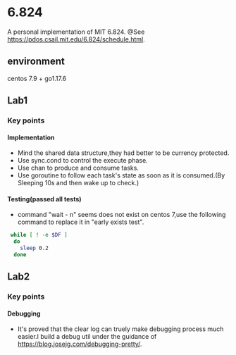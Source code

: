 # 6.824
A personal implementation of MIT 6.824.
@See https://pdos.csail.mit.edu/6.824/schedule.html.

## environment
centos 7.9 + go1.17.6

## Lab1
### Key points
#### Implementation
-  Mind the shared data structure,they had better to be currency protected.
-  Use sync.cond to control the execute phase.
-  Use chan to produce and consume tasks.
-  Use goroutine to follow each task's state as soon as it is consumed.(By Sleeping 10s and then wake up to check.)

#### Testing(passed all tests)
- command "wait - n" seems does not exist on centos 7,use the following command to replace it in "early exists test".
```bash
 while [ ! -e $DF ]
  do
    sleep 0.2
  done
```

## Lab2
### Key points
#### Debugging
-  It's proved that the clear log can truely make debugging process much easier.I build a debug util under the guidance of https://blog.josejg.com/debugging-pretty/.
